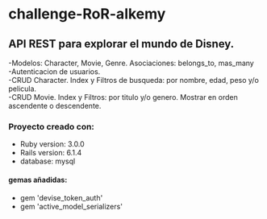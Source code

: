 # challenge-RoR-alkemy
## API REST para explorar el mundo de Disney.  <br>
-Modelos: Character, Movie, Genre. Asociaciones: belongs_to, mas_many <br>
-Autenticacion de usuarios. <br>
-CRUD Character. Index y Filtros de busqueda: por nombre, edad, peso y/o pelicula. <br>
-CRUD Movie. Index y Filtros: por titulo y/o genero. Mostrar en orden ascendente o descendente. <br>

### Proyecto creado con:
* Ruby version: 3.0.0
* Rails version: 6.1.4
* database: mysql

#### **gemas añadidas:** <br>
* gem 'devise_token_auth'  <br>
* gem 'active_model_serializers'

